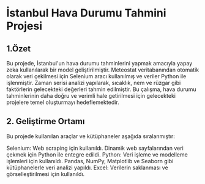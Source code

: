 # İstanbul Hava Durumu Tahmini Projesi
## 1.Özet
Bu projede, İstanbul'un hava durumu tahminlerini yapmak amacıyla yapay zeka kullanılarak bir model geliştirilmiştir. Meteostat veritabanından otomatik olarak veri çekilmesi için Selenium aracı kullanılmış ve veriler Python ile işlenmiştir. Zaman serisi analizi yapılarak, sıcaklık, nem ve rüzgar gibi faktörlerin gelecekteki değerleri tahmin edilmiştir. Bu çalışma, hava durumu tahminlerinin daha doğru ve verimli hale getirilmesi için gelecekteki projelere temel oluşturmayı hedeflemektedir.
## 2. Geliştirme Ortamı
Bu projede kullanılan araçlar ve kütüphaneler aşağıda sıralanmıştır:

Selenium: Web scraping için kullanıldı. Dinamik web sayfalarından veri çekmek için Python ile entegre edildi.
Python: Veri işleme ve modelleme işlemleri için kullanıldı. Pandas, NumPy, Matplotlib ve Seaborn gibi kütüphanelerle veri analizi yapıldı.
Excel: Verilerin saklanması ve görselleştirilmesi için kullanıldı.
